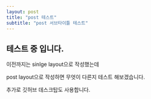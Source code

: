 ```yaml
---
layout: post
title: "post 테스트"
subtitle: "post 서브타이틀 테스트"
---
```


## 테스트 중 입니다.

이전까지는 sinlge layout으로 작성했는데 <br/>

post layout으로 작성하면 무엇이 다른지 테스트 해보겠습니다.<br/>

추가로 깃허브 데스크탑도 사용합니다.

